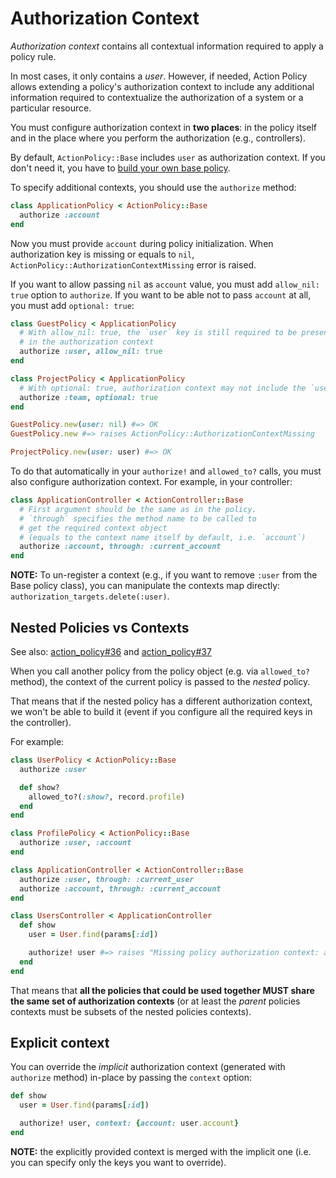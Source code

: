 # Authorization Context

_Authorization context_ contains all contextual information required to apply a policy rule.

In most cases, it only contains a _user_. However, if needed, Action Policy allows extending a policy's authorization context to include any additional information required to contextualize the authorization of a system or a particular resource.

You must configure authorization context in **two places**: in the policy itself and in the place where you perform the authorization (e.g., controllers).

By default, `ActionPolicy::Base` includes `user` as authorization context. If you don't need it, you have to [build your own base policy](custom_policy.md).

To specify additional contexts, you should use the `authorize` method:

```ruby
class ApplicationPolicy < ActionPolicy::Base
  authorize :account
end
```

Now you must provide `account` during policy initialization. When authorization key is missing or equals to `nil`, `ActionPolicy::AuthorizationContextMissing` error is raised.

If you want to allow passing `nil` as `account` value, you must add `allow_nil: true` option to `authorize`.
If you want to be able not to pass `account` at all, you must add `optional: true`:

```ruby
class GuestPolicy < ApplicationPolicy
  # With allow_nil: true, the `user` key is still required to be present
  # in the authorization context
  authorize :user, allow_nil: true
end

class ProjectPolicy < ApplicationPolicy
  # With optional: true, authorization context may not include the `user` key at all
  authorize :team, optional: true
end

GuestPolicy.new(user: nil) #=> OK
GuestPolicy.new #=> raises ActionPolicy::AuthorizationContextMissing

ProjectPolicy.new(user: user) #=> OK
```

To do that automatically in your `authorize!` and `allowed_to?` calls, you must also configure authorization context. For example, in your controller:

```ruby
class ApplicationController < ActionController::Base
  # First argument should be the same as in the policy.
  # `through` specifies the method name to be called to
  # get the required context object
  # (equals to the context name itself by default, i.e. `account`)
  authorize :account, through: :current_account
end
```

**NOTE:** To un-register a context (e.g., if you want to remove `:user` from the Base policy class), you can manipulate the contexts map directly: `authorization_targets.delete(:user)`.

## Nested Policies vs Contexts

See also: [action_policy#36](https://github.com/palkan/action_policy/issues/36) and [action_policy#37](https://github.com/palkan/action_policy/pull/37)

When you call another policy from the policy object (e.g. via `allowed_to?` method),
the context of the current policy is passed to the _nested_ policy.

That means that if the nested policy has a different authorization context, we won't be able
to build it (event if you configure all the required keys in the controller).

For example:

```ruby
class UserPolicy < ActionPolicy::Base
  authorize :user

  def show?
    allowed_to?(:show?, record.profile)
  end
end

class ProfilePolicy < ActionPolicy::Base
  authorize :user, :account
end

class ApplicationController < ActionController::Base
  authorize :user, through: :current_user
  authorize :account, through: :current_account
end

class UsersController < ApplicationController
  def show
    user = User.find(params[:id])

    authorize! user #=> raises "Missing policy authorization context: account"
  end
end
```

That means that **all the policies that could be used together MUST share the same set of authorization contexts** (or at least the _parent_ policies contexts must be subsets of the nested policies contexts).

## Explicit context

You can override the _implicit_ authorization context (generated with `authorize` method) in-place
by passing the `context` option:

```ruby
def show
  user = User.find(params[:id])

  authorize! user, context: {account: user.account}
end
```

**NOTE:** the explicitly provided context is merged with the implicit one (i.e. you can specify
only the keys you want to override).
